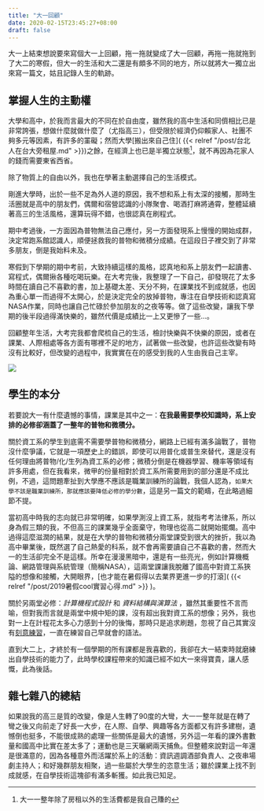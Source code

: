 ```yaml
---
title: "大一回顧"
date: 2020-02-15T23:45:27+08:00
draft: false
---
```


大一上結束想說要來寫個大一上回顧，拖一拖就變成了大一回顧，再拖一拖就拖到了大二的寒假，但大一的生活和大二還是有頗多不同的地方，所以就將大一獨立出來寫一篇文，姑且記錄人生的軌跡。

## 掌握人生的主動權
大學和高中，於我而言最大的不同在於自由度，雖然我的高中生活和同儕相比已是非常誇張，想做什麼就做什麼了（尤指高三），但受限於經濟仍仰賴家人、社團不夠多元等因素，有許多的罣礙；然而大學[搬出來自己住]( {{< relref "/post/台北人在台大旁租屋.md" >}})之餘，在經濟上也已是半獨立狀態[^1]，就不再因為花家人的錢而需要東省西省。

除了物質上的自由以外，我也在學著主動選擇自己的生活模式。

剛進大學時，出於一些不足為外人道的原因，我不想和系上有太深的接觸，那時生活圈就是高中的朋友們，偶爾和宿營認識的小隊聚會、喝酒打麻將通霄，整體延續著高三的生活風格，還算玩得不錯，也很認真在刷程式。

期中考過後，一方面因為普物無法自己應付，另一方面發現系上慢慢的開始成群，決定常跑系館認識人，順便拯救我的普物和微積分成績。在這段日子裡交到了非常多朋友，倒是我始料未及。

寒假到下學期的期中考前，大致持續這樣的風格，認真地和系上朋友們一起讀書、寫程式，偶爾揪各種吃喝玩樂。在大考完後，我整理了一下自己，卻發現花了太多時間在讀自己不喜歡的書，加上基礎太差、天分不夠，在課業找不到成就感，也因為重心單一而過得不太開心，於是決定完全的放掉普物，專注在自學技術和認真寫NASA作業，同時也讓自己忙碌於參加朋友的之夜等等。做了這些改變，讓我下學期的後半段過得滿快樂的，雖然代價是成績比一上又更慘了一些...。

回顧整年生活，大考完我都會爬梳自己的生活，檢討快樂與不快樂的原因，或者在課業、人際相處等各方面有哪裡不足的地方，試著做一些改變，也許這些改變有時沒有比較好，但改變的過程中，我實實在在的感受到我的人生由我自己主宰。

![](/img/FIhojc0.png#center)



[^1]:大一一整年除了房租以外的生活費都是我自己賺的

## 學生的本分
若要說大一有什麼遺憾的事情，課業是其中之一：**在我最需要學校知識時，系上安排的必修卻涵蓋了一整年的普物和微積分。**

關於資工系的學生到底需不需要學普物和微積分，網路上已經有滿多論戰了，普物沒什麼爭議，它就是一項歷史上的錯誤，即使可以用普化或普生來替代，還是沒有任何理由將普物/化/生列為資工系的必修；微積分倒是在機器學習、機率等領域有許多用處，但在我看來，微甲的份量相對於資工系所需要用到的部分還是不成比例，不過，這問題牽扯到大學應不應該是職業訓練所的論戰，我個人認為，```如果大學不該是職業訓練所，那就應該要降低必修的學分數```，這是另一篇文的範疇，在此略過細節不提。

當初高中時我的志向就已非常明確，如果學測沒上資工系，就指考考法律系，所以身為假三類的我，不但高三的課業幾乎全面棄守，物理也從高二就開始擺爛。高中過得這麼滋潤的結果，就是在大學的普物和微積分兩堂課受到很大的挫折，我以為高中畢業後，既然選了自己熱愛的科系，就不會再需要讀自己不喜歡的書，然而大一的生活卻完全不是這樣。所幸在漫漫黑暗中，還是有一些亮光，例如計算機概論、網路管理與系統管理（簡稱NASA），這兩堂課讓我脫離了國高中對資工系狹隘的想像和接觸，大開眼界，[也才能在暑假得以去業界更進一步的打滾]( {{< relref "/post/2019暑假cool實習心得.md" >}} )。

關於另兩堂必修：*計算機程式設計* 和 *資料結構與演算法* ，雖然其重要性不言而喻，但對我而言就是兩堂中規中矩的課，沒有超出我對資工系的想像；另外，我也對一上在計程花太多心力感到十分的後悔，那時只是追求刷題，忽視了自己其實沒有[刻意練習](https://www.books.com.tw/products/0010752714)，一直在練習自己早就會的語法。

直到大二上，才終於有一個學期的所有課都是我喜歡的，我卻在大一結束時就磨練出自學技術的能力了，此時學校課程帶來的知識已經不如大一來得寶貴，讓人感慨，此為後話。

## 雜七雜八的總結
如果說我的高三是質的改變，像是人生轉了90度的大彎，大一一整年就是在轉了彎之後又向前走了好長一大步，在人際、自學、興趣等各方面都又有許多建樹，遺憾倒也挺多，不能很成熟的處理一些關係是最大的遺憾，另外這一年看的課外書數量和國高中比實在差太多了；運動也是三天曬網兩天捕魚。但整體來說對這一年還是很滿意的，因為各種意外而活躍於系上的活動：資訊週調酒部負責人、之夜串場劇主持人；和好幾群朋友相聚，過一些屬於大學生的恣意生活；雖於課業上找不到成就感，在自學技術這塊卻有滿多斬獲。如此我已知足。
